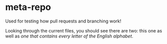 # meta-repo
Used for testing how pull requests and branching work!

Looking through the current files, you should see there are two: this one
as well as *one that contains every letter of the English alphabet*.
